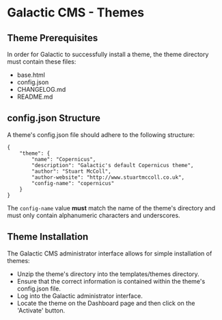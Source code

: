 # Galactic CMS - Themes

## Theme Prerequisites
In order for Galactic to successfully install a theme, the theme directory must contain these files:

- base.html
- config.json
- CHANGELOG.md
- README.md

## config.json Structure

A theme's config.json file should adhere to the following structure:

```jquery
{
    "theme": {
        "name": "Copernicus",
        "description": "Galactic's default Copernicus theme",
        "author": "Stuart McColl",
        "author-website": "http://www.stuartmccoll.co.uk",
        "config-name": "copernicus"
    }
}
```

The `config-name` value **must** match the name of the theme's directory and must only contain alphanumeric characters and underscores.

## Theme Installation
The Galactic CMS administrator interface allows for simple installation of themes:

- Unzip the theme's directory into the templates/themes directory.
- Ensure that the correct information is contained within the theme's config.json file.
- Log into the Galactic administrator interface.
- Locate the theme on the Dashboard page and then click on the 'Activate' button.